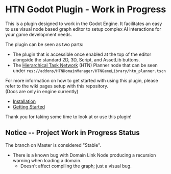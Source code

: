 # HTN Godot Plugin - Work in Progress

This is a plugin designed to work in the Godot Engine. It facilitates an easy to use visual node based graph editor to setup complex AI interactions for your game development needs.

The plugin can be seen as two parts:

- The plugin that is accessible once enabled at the top of the editor alongside the standard 2D, 3D, Script, and AssetLib buttons.
- The [Hierarchical Task Network](https://en.wikipedia.org/wiki/Hierarchical_task_network) (HTN) Planner node that can be seen under `res://addons/HTNDomainManager/HTNGameLibrary/htn_planner.tscn`

For more information on how to get started with using this plugin, please refer to the wiki pages setup with this repository. <br>
(Docs are only in engine currently)

- [Installation](https://github.com/JerenRaquel/HTNGodotPlugin/wiki/Installation)
- [Getting Started](https://github.com/JerenRaquel/HTNGodotPlugin/wiki/Getting-Started)

Thank you for taking some time to look at or use this plugin!

## Notice -- Project Work in Progress Status

The branch on Master is considered "Stable".

- There is a known bug with Domain Link Node producing a recursion warning when loading a domain.
  - Doesn't affect compiling the graph; just a visual bug.
